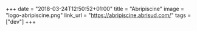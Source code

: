 +++
date = "2018-03-24T12:50:52+01:00"
title = "Abripiscine"
image = "logo-abripiscine.png"
link_url = "https://abripiscine.abrisud.com/"
tags = ["dev"]
+++

